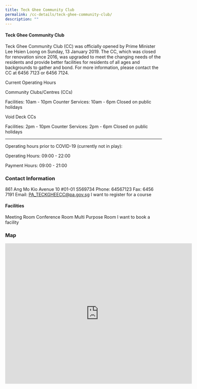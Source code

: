 ```yaml
---
title: Teck Ghee Community Club
permalink: /cc-details/teck-ghee-community-club/
description: ""
---
```

#### Teck Ghee Community Club

Teck Ghee Community Club (CC) was officially opened by Prime Minister Lee Hsien Loong on Sunday, 13 January 2019. The CC, which was closed for renovation since 2016, was upgraded to meet the changing needs of the residents and provide better facilities for residents of all ages and backgrounds to gather and bond. For more information, please contact the CC at 6456 7123 or 6456 7124.

Current Operating Hours

Community Clubs/Centres (CCs)

Facilities: 10am - 10pm
Counter Services: 10am - 6pm
Closed on public holidays

Void Deck CCs

Facilities: 2pm - 10pm
Counter Services: 2pm - 6pm
Closed on public holidays

-------

Operating hours prior to COVID-19 (currently not in play):

Operating Hours: 09:00 - 22:00

Payment Hours: 09:00 - 21:00

 

### Contact Information
861 Ang Mo Kio Avenue 10 #01-01 S569734
Phone: 64567123
Fax: 6456 7191
Email: PA_TECKGHEECC@pa.gov.sg
I want to register for a course

#### Facilities
Meeting Room
Conference Room
Multi Purpose Room
I want to book a facility

### Map
<iframe src="https://www.google.com/maps/embed?pb=!1m18!1m12!1m3!1d3988.6892690329637!2d103.851388315331!3d1.3631013619110164!2m3!1f0!2f0!3f0!3m2!1i1024!2i768!4f13.1!3m3!1m2!1s0x31da171d75fb3c83%3A0xdc3a50a47a66f809!2sTeck%20Ghee%20Community%20Club!5e0!3m2!1sen!2ssg!4v1661225956356!5m2!1sen!2ssg" width="600" height="450" style="border:0;" allowfullscreen="" loading="lazy" ></iframe>
